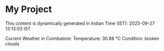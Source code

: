# My Project

This content is dynamically generated in Indian Time (IST): 2025-09-27 13:13:03 IST


Current Weather in Coimbatore:
Temperature: 30.88 °C
Condition: broken clouds
